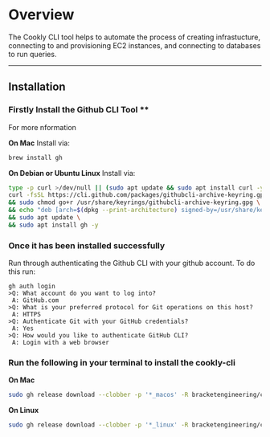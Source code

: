 # Overview

The Cookly CLI tool helps to automate the process of creating infrastucture, connecting to and provisioning EC2 instances, and connecting to databases to run queries.

---

## Installation

### Firstly Install the Github CLI Tool **
For more nformation

**On Mac**
Install via:
```bash
brew install gh
```


**On Debian or Ubuntu Linux**
Install via:
```bash
type -p curl >/dev/null || (sudo apt update && sudo apt install curl -y)
curl -fsSL https://cli.github.com/packages/githubcli-archive-keyring.gpg | sudo dd of=/usr/share/keyrings/githubcli-archive-keyring.gpg \
&& sudo chmod go+r /usr/share/keyrings/githubcli-archive-keyring.gpg \
&& echo "deb [arch=$(dpkg --print-architecture) signed-by=/usr/share/keyrings/githubcli-archive-keyring.gpg] https://cli.github.com/packages stable main" | sudo tee /etc/apt/sources.list.d/github-cli.list > /dev/null \
&& sudo apt update \
&& sudo apt install gh -y
```


### Once it has been installed successfully
Run through authenticating the Github CLI with your github account. 
To do this run:

```
gh auth login
>Q: What account do you want to log into? 
 A: GitHub.com
>Q: What is your preferred protocol for Git operations on this host? 
 A: HTTPS
>Q: Authenticate Git with your GitHub credentials? 
 A: Yes
>Q: How would you like to authenticate GitHub CLI? 
 A: Login with a web browser
```
 
### Run the following in your terminal to install the cookly-cli

**On Mac**
```bash
sudo gh release download --clobber -p '*_macos' -R bracketengineering/cookly-cli -O /usr/local/bin/cookly && sudo chmod +x /usr/local/bin/cookly
```

**On Linux**
```bash
sudo gh release download --clobber -p '*_linux' -R bracketengineering/cookly-cli -O /usr/local/bin/cookly && sudo chmod +x /usr/local/bin/cookly
```





